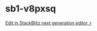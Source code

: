 # sb1-v8pxsq

[Edit in StackBlitz next generation editor ⚡️](https://stackblitz.com/~/github.com/ilir93/sb1-v8pxsq)